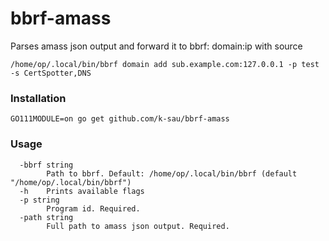 # bbrf-amass

Parses amass json output and forward it to bbrf: domain:ip with source
```
/home/op/.local/bin/bbrf domain add sub.example.com:127.0.0.1 -p test -s CertSpotter,DNS

```

### Installation
```
GO111MODULE=on go get github.com/k-sau/bbrf-amass
```

### Usage

```
  -bbrf string
    	Path to bbrf. Default: /home/op/.local/bin/bbrf (default "/home/op/.local/bin/bbrf")
  -h	Prints available flags
  -p string
    	Program id. Required.
  -path string
    	Full path to amass json output. Required.

```